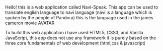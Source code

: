 Hello! this is a web application called Navi-Speak.
This app can be used to translate english language to navi language (navi is a language which is spoken by the people of Pandora) this is the language used in the james cameron movie AVATAR

To build this web application i have used HTML5, CSS3, and Vanilla JavaScript, this app does not use any framework it is purely based on the three core fundamentals of web development (html,css & javascript)